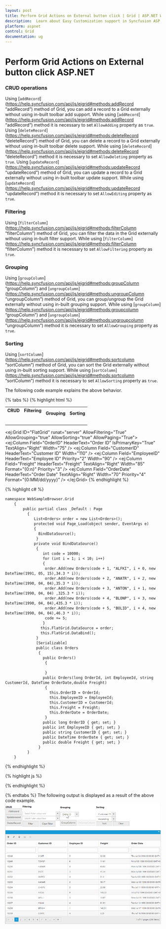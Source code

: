 ```yaml
---
layout: post
title: Perform Grid Actions on External button click | Grid | ASP.NET Webforms | Syncfusion
description:  Learn about Easy Customization support in Syncfusion ASP.Net Grid perform grid actions on external button click, its element and more.
platform: aspnet
control: Grid
documentation: ug
---
```


# Perform Grid Actions on External button click ASP.NET

### CRUD operations

Using [`addRecord`](https://help.syncfusion.com/api/js/ejgrid#methods:addRecord “addRecord”) method of Grid, you can add a record to a Grid externally without using in-built toolbar add support. While using [`addRecord`](https://help.syncfusion.com/api/js/ejgrid#methods:addRecord “addRecord”) method it is necessary to set `AllowAdding` property as `true`.
Using [`deleteRecord`](https://help.syncfusion.com/api/js/ejgrid#methods:deleteRecord “deleteRecord”) method of Grid, you can delete a record to a Grid externally without using in-built toolbar delete support. While using [`deleteRecord`](https://help.syncfusion.com/api/js/ejgrid#methods:deleteRecord “deleteRecord”) method it is necessary to set `AllowDeleting` property as `true`.
Using [`updateRecord`](https://help.syncfusion.com/api/js/ejgrid#methods:updateRecord “updateRecord”) method of Grid, you can update a record to a Grid externally without using in-built toolbar update support. While using [`updateRecord`](https://help.syncfusion.com/api/js/ejgrid#methods:updateRecord “updateRecord”) method it is necessary to set `AllowEditing` property as `true`.

### Filtering

Using [`filterColumn`](https://help.syncfusion.com/api/js/ejgrid#methods:filterColumn “filterColumn”) method of Grid, you can filter the data in the Grid externally without using in-built filter support. While using [`filterColumn`](https://help.syncfusion.com/api/js/ejgrid#methods:filterColumn “filterColumn”) method it is necessary to set `AllowFiltering` property as `true`.

### Grouping

Using [`groupColumn`](https://help.syncfusion.com/api/js/ejgrid#methods:groupColumn “groupColumn”) and [`ungroupColumn`](https://help.syncfusion.com/api/js/ejgrid#methods:ungroupColumn “ungroupColumn”) method of Grid, you can group/ungroup the Grid externally without using in-built grouping support. While using [`groupColumn`](https://help.syncfusion.com/api/js/ejgrid#methods:groupcolumn “groupColumn”) and [`ungroupColumn`](https://help.syncfusion.com/api/js/ejgrid#methods:ungroupcolumn “ungroupColumn”) method it is necessary to set `AllowGrouping` property as `true`.

### Sorting

Using [`sortColumn`](https://help.syncfusion.com/api/js/ejgrid#methods:sortcolumn “sortColumn”) method of Grid, you can sort the Grid externally without using in-built sorting support. While using [`sortColumn`](https://help.syncfusion.com/api/js/ejgrid#methods:sortcolumn “sortColumn”) method it is necessary to set `AllowSorting` property as `true`.

The following code example explains the above behavior.

{% tabs %}
{% highlight html %}
<table>
    <tr>
        <td><b>CRUD</b><br><ej:Button Type="Button" ClientSideOnClick="addRecord" runat="server" Text="AddRecord"></ej:Button><br><ej:Button Type="Button" ClientSideOnClick="deleteRecord" runat="server" Text="DeleteRecord"></ej:Button><br><ej:Button Type="Button" ClientSideOnClick="deleteRecord" runat="server" Text="DeleteRecord"></ej:Button></td>
        <td><b>Filtering</b><br><br><ej:DropDownList ID="filtercolumnone" runat="server" DataTextField="OrderID" SelectedItemIndex=0  WatermarkText="Select ID" Width="230" >
             <Items>
                    <ej:DropDownListItem Text="10001" Value="10001"></ej:DropDownListItem>
                    <ej:DropDownListItem Text="10002" Value="10002"></ej:DropDownListItem>
                    <ej:DropDownListItem Text="10003" Value="10003"></ej:DropDownListItem>
                    <ej:DropDownListItem Text="10004" Value="10004"></ej:DropDownListItem>
                    <ej:DropDownListItem Text="10005" Value="10005"></ej:DropDownListItem>
                </Items>
            </ej:DropDownList>
      <ej:DropDownList ID="filtercolumntwo" runat="server" DataTextField="EmployeeID" SelectedItemIndex=0  WatermarkText="Select ID" Width="230" >
             <Items>
                    <ej:DropDownListItem Text="1" Value="1"></ej:DropDownListItem>
                    <ej:DropDownListItem Text="2" Value="2"></ej:DropDownListItem>
                    <ej:DropDownListItem Text="3" Value="3"></ej:DropDownListItem>
                    <ej:DropDownListItem Text="4" Value="4"></ej:DropDownListItem>
                    <ej:DropDownListItem Text="5" Value="5"></ej:DropDownListItem>
                </Items>
            </ej:DropDownList><br><ej:Button Type="Button" ClientSideOnClick="Filterfn" runat="server" Text="Filter"></ej:Button><ej:Button Type="Button" ClientSideOnClick="clearfilterfn" runat="server" Text="Clear Filter"></td>
        <td><b>Grouping</b><br><br>
            <ej:DropDownList ID="groupcolumnname" runat="server" ClientSideOnChange="Onchange" SelectedItemIndex="0" Width="115px">
                <Items>
                    <ej:DropDownListItem Text="Order ID" Value="0" />
                    <ej:DropDownListItem Text="Customer ID" Value="1" />
                    <ej:DropDownListItem Text="Freight" Value="2" />
                    <ej:DropDownListItem Text="Verified" Value="3" />
                    <ej:DropDownListItem Text="Ship Name" Value="4" />
                </Items>
            </ej:DropDownList>
            <ej:Button ID="groupColumn" runat="server" Text="GroupColumn" Width="100px" Size="Medium" Type="Button" ClientSideOnClick="clicktoGroup"></ej:Button>
            <ej:Button ID="ungroupColumn" runat="server" Text="UnGroupColumn" Width="115px" Size="Medium" Type="Button" ClientSideOnClick="clicktoGroup"></ej:Button>
        </td>
        <td><b>Sorting</b><br><br>
            <ej:DropDownList ID="columnName" runat="server" SelectedItemIndex="0" Width="120px">
                <Items>
                    <ej:DropDownListItem Text="Order ID" Value="0" />
                    <ej:DropDownListItem Text="Customer ID" Value="1" />
                    <ej:DropDownListItem Text="Employee ID" Value="2" />
                    <ej:DropDownListItem Text="Freight" Value="3" />
                    <ej:DropDownListItem Text="Order Date" Value="4" />
                    <ej:DropDownListItem Text="Ship City" Value="5" />
                </Items>
            </ej:DropDownList>
            <ej:DropDownList ID="directions" runat="server" SelectedItemIndex="0" Width="120px">
                <Items>
                    <ej:DropDownListItem Text="Ascending" Value="0" />
                    <ej:DropDownListItem Text="Descending" Value="1" />
                </Items>
            </ej:DropDownList>
            <ej:Button ID="doSorting" runat="server" Type="Button" Text="Sort" ClientSideOnClick="Sortfn" Width="100px"></ej:Button>
            <ej:Button ID="clearSorting" runat="server" Type="Button" Text="Clear" ClientSideOnClick="Sortfn" Width="100px"></ej:Button>
        </td>
    </tr>
</table>

<ej:Grid ID="FlatGrid" runat="server" AllowFiltering="True" AllowGrouping="true" AllowSorting="true"  AllowPaging="True">
     <EditSettings AllowEditing="True" AllowAdding="True" AllowDeleting="True" EditMode="Normal"></EditSettings>
     <ToolbarSettings ShowToolbar="True" ToolbarItems="add,edit,delete,update,cancel"></ToolbarSettings>
     <Columns>
            <ej:Column Field="OrderID" HeaderText="Order ID" IsPrimaryKey="True" TextAlign="Right" Width="75" />
            <ej:Column Field="CustomerID" HeaderText="Customer ID" Width="110"  />
            <ej:Column Field="EmployeeID" HeaderText="Employee ID" Priority="2" Width="90" />
            <ej:Column Field="Freight" HeaderText="Freight" TextAlign="Right" Width="85" Format="{0:n}" Priority="3" />
            <ej:Column Field="OrderDate" HeaderText="Order Date" TextAlign="Right" Width="70" Priority="4"  Format="{0:MM/dd/yyyy}" />
     </Columns>
</ej:Grid>
{% endhighlight  %}

{% highlight c# %}

    namespace WebSampleBrowser.Grid
        {
            public partial class _Default : Page
              { 
                 List<Orders> order = new List<Orders>();
                 protected void Page_Load(object sender, EventArgs e)
                 {
                   BindDataSource();
                  }
                 private void BindDataSource()
                  {   
                     int code = 10000;
                     for (int i = 1; i < 10; i++)
                     {
                      order.Add(new Orders(code + 1, "ALFKI", i + 0, new DateTime(1991, 05, 15),34.3 * i));
                      order.Add(new Orders(code + 2, "ANATR", i + 2, new DateTime(1990, 04, 04),35.3 * i));
                      order.Add(new Orders(code + 3, "ANTON", i + 1, new DateTime(1990, 04, 04) ,325.3 * i));
                      order.Add(new Orders(code + 4, "BLONP", i + 3, new DateTime(1990, 04, 04),435.3 * i));
                      order.Add(new Orders(code + 5, "BOLID", i + 4, new DateTime(1990, 04, 04),46.3 * i));
                      code += 5;
                     }
                    this.FlatGrid.DataSource = order;
                    this.FlatGrid.DataBind();
                  }
                  [Serializable]
                  public class Orders
                   {
                     public Orders()
                      {

                      }
                     public Orders(long OrderId, int EmployeeId, string CustomerId, DateTime OrderDate,double Freight)
                      {
                        this.OrderID = OrderId;
                        this.EmployeeID = EmployeeId;
                        this.CustomerID = CustomerId;
                        this.Freight = Freight;
                        this.OrderDate = OrderDate;
                      }
                     public long OrderID { get; set; }
                     public int EmployeeID { get; set; }
                     public string CustomerID { get; set; }
                     public DateTime OrderDate { get; set; }
                     public double Freight { get; set; }
                   }
              }
        } 
{% endhighlight  %}

{% highlight js %}
<script>
    function addRecord(){
        var gridObj = $('#<%= FlatGrid.ClientID %>').data("ejGrid");
        gridObj.addRecord({ "OrderID": 12333 });
    }
    function deleteRecord(){
        var gridObj = $('#<%= FlatGrid.ClientID %>').data("ejGrid");
        gridObj.deleteRecord("OrderID", { OrderID: gridObj.model.dataSource[gridObj.model.selectedRowIndex].OrderID }); 
    }
    function updateRecord(){
        var gridObj = $('#<%= FlatGrid.ClientID %>').data("ejGrid");
        gridObj.updateRecord("OrderID", { OrderID: 10249, EmployeeID: 3 }); 
    }
    function Filterfn(args) {
        var obj = $('#<%= FlatGrid.ClientID %>').data("ejGrid");
        var one = $('#<%= filtercolumnone.ClientID %>').data("ejDropDownList");
        var two = $('#<%= filtercolumntwo.ClientID %>').data("ejDropDownList");
        var One = one.getValue();
        var Two = two.getValue();
        obj.filterColumn([{field:"OrderID",operator:"equal",value:One,predicate:"and", matchcase:true},{field:"EmployeeID",operator:"equal",value:Two,predicate:"and", matchcase:true}]);
    }
    function clearfilterfn(args) {
        var gridObj = $("#<%= FlatGrid.ClientID %>").data("ejGrid");
        gridObj.clearFiltering();
    }
    function Sortfn(args) {
        var gridobj = $("#<%= FlatGrid.ClientID %>").data("ejGrid");
                if (gridobj != undefined) {
                    gridobj.clearSorting();
                    if (this.element.attr('id').indexOf("doSorting") != -1) {
                        var name = $('#<%= columnName.ClientID %>').data("ejDropDownList");
                    var direction = $('#<%= directions.ClientID %>').data("ejDropDownList");
                    var columnName = name.getValue().replace(/\s*/g, "");
                    var sortDirection = direction.getValue().toLowerCase();
                    gridobj.sortColumn(columnName, sortDirection);
                }
        }
    }
    function clicktoGroup(args) {
        var gridObj = $('#<%= FlatGrid.ClientID %>').data("ejGrid");
        var dropdownobj = $('#<%= groupcolumnname.ClientID %>').data("ejDropDownList");
        var groupcolumnname = dropdownobj.getValue().replace(/\s*/g, "");
        if (this.element.attr('id').indexOf("ungroupColumn") == -1) {
        gridObj.groupColumn(groupcolumnname);
        $("#<%= groupColumn.ClientID %>").ejButton("disable");
        $("#<%= ungroupColumn.ClientID %>").ejButton("enable");
        }
        else {
                gridObj.ungroupColumn(groupcolumnname);
                group = true;
                $("#<%= ungroupColumn.ClientID %>").ejButton("disable");
                $("#<%= groupColumn.ClientID %>").ejButton("enable");
        }
    }
    function Onchange() {
        var gridObj = $('#<%= FlatGrid.ClientID %>').data("ejGrid");
        var dropdownobj = $('#<%= groupcolumnname.ClientID %>').data("ejDropDownList");
        var groupcolumnname = dropdownobj.getValue().replace(/\s*/g, '');
        if ($.inArray(groupcolumnname, gridObj.model.groupSettings.groupedColumns) != -1) {
            $("#<%= ungroupColumn.ClientID %>").ejButton("enable");
            $("#<%= groupColumn.ClientID %>").ejButton("disable");
        }
        else {
            $("#<%= groupColumn.ClientID %>").ejButton("enable");
            $("#<%= ungroupColumn.ClientID %>").ejButton("disable");
        }
    }
</script>


{% endhighlight %}

{% endtabs %}
The following output is displayed as a result of the above code example.
![Aspnet Grid Action With The External Button](ExternalSearch_images/Actionswithexternalbutton_img1.png)